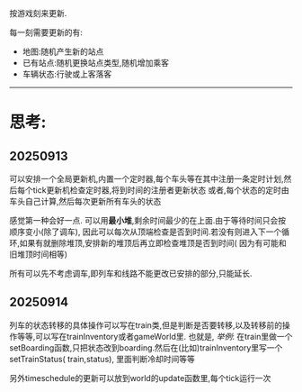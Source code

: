 按游戏刻来更新.

每一刻需要更新的有:

- 地图:随机产生新的站点
- 已有站点:随机更换站点类型,随机增加乘客
- 车辆状态:行驶或上客落客

---

# 思考:

## 20250913

可以安排一个全局更新机,内置一个定时器,每个车头等在其中注册一条定时计划,然后每个tick更新机检查定时器,将到时间的注册者更新状态
或者,每个状态的定时由车头自己计算,然后每次更新所有车头的状态

感觉第一种会好一点.
可以用**最小堆**,剩余时间最少的在上面.由于等待时间只会按顺序变小(除了调车),
因此可以每次从顶端检查是否到时间.若没有则进入下一个循环,如果有就删除堆顶,安排新的堆顶后再立即检查堆顶是否到时间(
因为有可能和旧堆顶时间相等)

所有可以先不考虑调车,即列车和线路不能更改已安排的部分,只能延长.

## 20250914

列车的状态转移的具体操作可以写在train类,但是判断是否要转移,以及转移前的操作等等,可以写在trainInventory或者gameWorld里.
也就是, *举例*: 在train里做一个setBoarding函数,只把状态改到boarding.然后在(比如)trainInventory里写一个setTrainStatus(
train,status), 里面判断冷却时间等等

另外timeschedule的更新可以放到world的update函数里,每个tick运行一次
